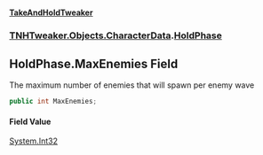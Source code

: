 #### [TakeAndHoldTweaker](index.md 'index')
### [TNHTweaker.Objects.CharacterData](TNHTweaker.Objects.CharacterData.md 'TNHTweaker.Objects.CharacterData').[HoldPhase](TNHTweaker.Objects.CharacterData.HoldPhase.md 'TNHTweaker.Objects.CharacterData.HoldPhase')

## HoldPhase.MaxEnemies Field

The maximum number of enemies that will spawn per enemy wave

```csharp
public int MaxEnemies;
```

#### Field Value
[System.Int32](https://docs.microsoft.com/en-us/dotnet/api/System.Int32 'System.Int32')